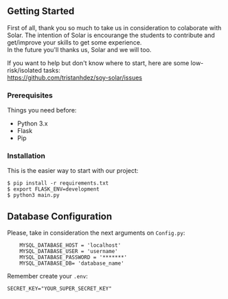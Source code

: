 ## Getting Started

First of all, thank you so much to take us in consideration to colaborate with Solar. The intention of Solar is encourange the students to contribute and get/improve your skills to get some experience. <br>
In the future you'll thanks us, Solar and we will too.

If you want to help but don't know where to start, here are some low-risk/isolated tasks:
<br>
https://github.com/tristanhdez/soy-solar/issues


### Prerequisites

Things you need before:

* Python 3.x
* Flask
* Pip

### Installation

This is the easier way to start with our project:

```
$ pip install -r requirements.txt
$ export FLASK_ENV=development
$ python3 main.py
```

## Database Configuration

Please, take in consideration the next arguments on `Config.py`:

```
    MYSQL_DATABASE_HOST = 'localhost'
    MYSQL_DATABASE_USER = 'username'
    MYSQL_DATABASE_PASSWORD = '*******'
    MYSQL_DATABASE_DB= 'database_name'
```

Remember create your `.env`:
```
SECRET_KEY="YOUR_SUPER_SECRET_KEY"
```